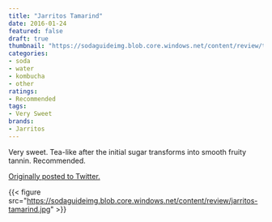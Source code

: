 ```yaml
---
title: "Jarritos Tamarind"
date: 2016-01-24
featured: false
draft: true
thumbnail: "https://sodaguideimg.blob.core.windows.net/content/review/thumbs/jarritos-tamarind.jpg"
categories:
- soda
- water
- kombucha
- other
ratings:
- Recommended
tags:
- Very Sweet
brands:
- Jarritos
---
```


Very sweet. Tea-like after the initial sugar transforms into smooth fruity tannin. Recommended.

[Originally posted to Twitter.](https://twitter.com/Cavorter/status/691402895330181121)

{{< figure src="https://sodaguideimg.blob.core.windows.net/content/review/jarritos-tamarind.jpg" >}}

